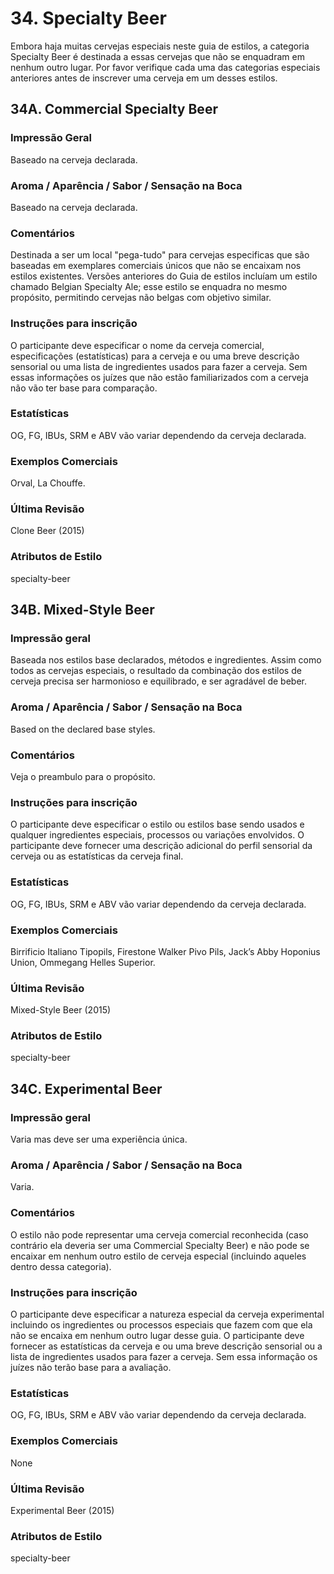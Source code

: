 # 34. Specialty Beer

Embora haja muitas cervejas especiais neste guia de estilos, a categoria Specialty Beer é destinada a essas cervejas que não se enquadram em nenhum outro lugar. Por favor verifique cada uma das categorias especiais anteriores antes de inscrever uma cerveja em um desses estilos.
## 34A. Commercial Specialty Beer

### Impressão Geral

Baseado na cerveja declarada.

### Aroma / Aparência / Sabor / Sensação na Boca

Baseado na cerveja declarada.

### Comentários

Destinada a ser um local "pega-tudo" para cervejas especificas que são baseadas em exemplares comerciais únicos que não se encaixam nos estilos existentes. Versões anteriores do Guia de estilos incluíam um estilo chamado Belgian Specialty Ale; esse estilo se enquadra no mesmo propósito, permitindo cervejas não belgas com objetivo similar.

### Instruções para inscrição

O participante deve especificar o nome da cerveja comercial, especificações (estatísticas) para a cerveja e ou uma breve descrição sensorial ou uma lista de ingredientes usados para fazer a cerveja. Sem essas informações os juízes que não estão familiarizados com a cerveja não vão ter base para comparação.

### Estatísticas

OG, FG, IBUs, SRM e ABV vão variar dependendo da cerveja declarada.

### Exemplos Comerciais

Orval, La Chouffe.

### Última Revisão

Clone Beer (2015)

### Atributos de Estilo

specialty-beer
## 34B. Mixed-Style Beer

### Impressão geral

Baseada nos estilos base declarados, métodos e ingredientes. Assim como todos as cervejas especiais, o resultado da combinação dos estilos de cerveja precisa ser harmonioso e equilibrado, e ser agradável de beber.

### Aroma / Aparência / Sabor / Sensação na Boca

Based on the declared base styles.

### Comentários

Veja o preambulo para o propósito.

### Instruções para inscrição

O participante deve especificar o estilo ou estilos base sendo usados e qualquer ingredientes especiais, processos ou variações envolvidos. O participante deve fornecer uma descrição adicional do perfil sensorial da cerveja ou as estatísticas da cerveja final.

### Estatísticas

OG, FG, IBUs, SRM e ABV vão variar dependendo da cerveja declarada.

### Exemplos Comerciais

Birrificio Italiano Tipopils, Firestone Walker Pivo Pils, Jack’s Abby Hoponius Union, Ommegang Helles Superior.

### Última Revisão

Mixed-Style Beer (2015)

### Atributos de Estilo

specialty-beer
## 34C. Experimental Beer

### Impressão geral

Varia mas deve ser uma experiência única.

### Aroma / Aparência / Sabor / Sensação na Boca

Varia.

### Comentários

O estilo não pode representar uma cerveja comercial reconhecida (caso contrário ela deveria ser uma Commercial Specialty Beer) e não pode se encaixar em nenhum outro estilo de cerveja especial (incluindo aqueles dentro dessa categoria).

### Instruções para inscrição

O participante deve especificar a natureza especial da cerveja experimental incluindo os ingredientes ou processos especiais que fazem com que ela não se encaixa em nenhum outro lugar desse guia. O participante deve fornecer as estatísticas da cerveja e ou uma breve descrição sensorial ou a lista de ingredientes usados para fazer a cerveja. Sem essa informação os juízes não terão base para a avaliação.

### Estatísticas

OG, FG, IBUs, SRM e ABV vão variar dependendo da cerveja declarada.

### Exemplos Comerciais

None

### Última Revisão

Experimental Beer (2015)

### Atributos de Estilo

specialty-beer